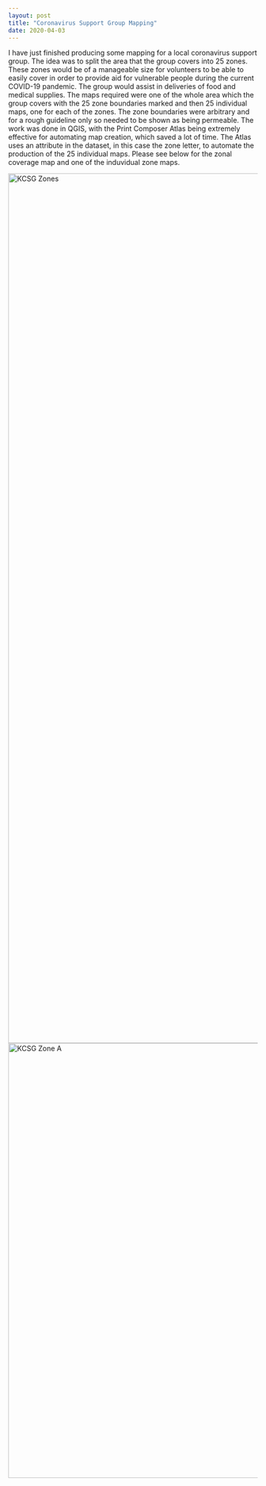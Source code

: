 ```yaml
---
layout: post
title: "Coronavirus Support Group Mapping"
date: 2020-04-03
---
```


I have just finished producing some mapping for a local coronavirus support group. The idea was to split the area that the group covers into 25 zones. These zones would be of a manageable size for volunteers to be able to easily cover in order to provide aid for vulnerable people during the current COVID-19 pandemic. The group would assist in deliveries of food and medical supplies. The maps required were one of the whole area which the group covers with the 25 zone boundaries marked and then 25 individual maps, one for each of the zones. The zone boundaries were arbitrary and for a rough guideline only so needed to be shown as being permeable. The work was done in QGIS, with the Print Composer Atlas being extremely effective for automating map creation, which saved a lot of time. The Atlas uses an attribute in the dataset, in this case the zone letter, to automate the production of the 25 individual maps. Please see below for the zonal coverage map and one of the induvidual zone maps.  


<img src="/KCSG_Zones.png" alt="KCSG Zones" style="width:1240x;height:1754px;">


<img src="/Zone_A.png" alt="KCSG Zone A" style="width:1240x;height:877px;">

